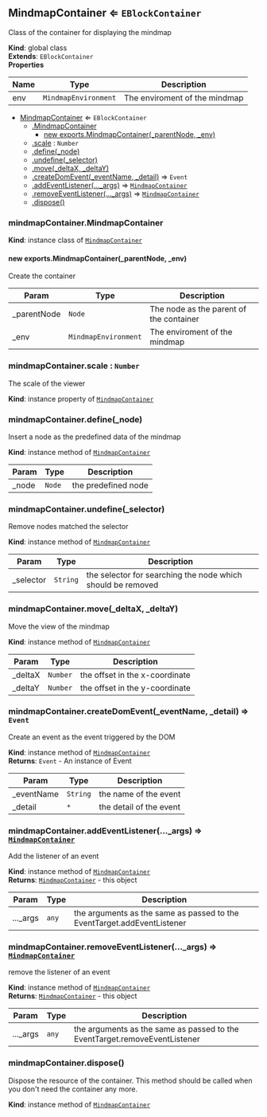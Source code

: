 <a name="MindmapContainer"></a>

## MindmapContainer ⇐ <code>EBlockContainer</code>
Class of the container for displaying the mindmap

**Kind**: global class  
**Extends**: <code>EBlockContainer</code>  
**Properties**

| Name | Type | Description |
| --- | --- | --- |
| env | <code>MindmapEnvironment</code> | The enviroment of the mindmap |


* [MindmapContainer](#MindmapContainer) ⇐ <code>EBlockContainer</code>
    * [.MindmapContainer](#MindmapContainer+MindmapContainer)
        * [new exports.MindmapContainer(_parentNode, _env)](#new_MindmapContainer+MindmapContainer_new)
    * [.scale](#MindmapContainer+scale) : <code>Number</code>
    * [.define(_node)](#MindmapContainer+define)
    * [.undefine(_selector)](#MindmapContainer+undefine)
    * [.move(_deltaX, _deltaY)](#MindmapContainer+move)
    * [.createDomEvent(_eventName, _detail)](#MindmapContainer+createDomEvent) ⇒ <code>Event</code>
    * [.addEventListener(..._args)](#MindmapContainer+addEventListener) ⇒ [<code>MindmapContainer</code>](#MindmapContainer)
    * [.removeEventListener(..._args)](#MindmapContainer+removeEventListener) ⇒ [<code>MindmapContainer</code>](#MindmapContainer)
    * [.dispose()](#MindmapContainer+dispose)

<a name="MindmapContainer+MindmapContainer"></a>

### mindmapContainer.MindmapContainer
**Kind**: instance class of [<code>MindmapContainer</code>](#MindmapContainer)  
<a name="new_MindmapContainer+MindmapContainer_new"></a>

#### new exports.MindmapContainer(_parentNode, _env)
Create the container


| Param | Type | Description |
| --- | --- | --- |
| _parentNode | <code>Node</code> | The node as the parent of the container |
| _env | <code>MindmapEnvironment</code> | The enviroment of the mindmap |

<a name="MindmapContainer+scale"></a>

### mindmapContainer.scale : <code>Number</code>
The scale of the viewer

**Kind**: instance property of [<code>MindmapContainer</code>](#MindmapContainer)  
<a name="MindmapContainer+define"></a>

### mindmapContainer.define(_node)
Insert a node as the predefined data of the mindmap

**Kind**: instance method of [<code>MindmapContainer</code>](#MindmapContainer)  

| Param | Type | Description |
| --- | --- | --- |
| _node | <code>Node</code> | the predefined node |

<a name="MindmapContainer+undefine"></a>

### mindmapContainer.undefine(_selector)
Remove nodes matched the selector

**Kind**: instance method of [<code>MindmapContainer</code>](#MindmapContainer)  

| Param | Type | Description |
| --- | --- | --- |
| _selector | <code>String</code> | the selector for searching the node which should be removed |

<a name="MindmapContainer+move"></a>

### mindmapContainer.move(_deltaX, _deltaY)
Move the view of the mindmap

**Kind**: instance method of [<code>MindmapContainer</code>](#MindmapContainer)  

| Param | Type | Description |
| --- | --- | --- |
| _deltaX | <code>Number</code> | the offset in the x-coordinate |
| _deltaY | <code>Number</code> | the offset in the y-coordinate |

<a name="MindmapContainer+createDomEvent"></a>

### mindmapContainer.createDomEvent(_eventName, _detail) ⇒ <code>Event</code>
Create an event as the event triggered by the DOM

**Kind**: instance method of [<code>MindmapContainer</code>](#MindmapContainer)  
**Returns**: <code>Event</code> - An instance of Event  

| Param | Type | Description |
| --- | --- | --- |
| _eventName | <code>String</code> | the name of the event |
| _detail | <code>\*</code> | the detail of the event |

<a name="MindmapContainer+addEventListener"></a>

### mindmapContainer.addEventListener(..._args) ⇒ [<code>MindmapContainer</code>](#MindmapContainer)
Add the listener of an event

**Kind**: instance method of [<code>MindmapContainer</code>](#MindmapContainer)  
**Returns**: [<code>MindmapContainer</code>](#MindmapContainer) - this object  

| Param | Type | Description |
| --- | --- | --- |
| ..._args | <code>any</code> | the arguments as the same as passed to the EventTarget.addEventListener |

<a name="MindmapContainer+removeEventListener"></a>

### mindmapContainer.removeEventListener(..._args) ⇒ [<code>MindmapContainer</code>](#MindmapContainer)
remove the listener of an event

**Kind**: instance method of [<code>MindmapContainer</code>](#MindmapContainer)  
**Returns**: [<code>MindmapContainer</code>](#MindmapContainer) - this object  

| Param | Type | Description |
| --- | --- | --- |
| ..._args | <code>any</code> | the arguments as the same as passed to the EventTarget.removeEventListener |

<a name="MindmapContainer+dispose"></a>

### mindmapContainer.dispose()
Dispose the resource of the container. This method should be called when you don't need the container any more.

**Kind**: instance method of [<code>MindmapContainer</code>](#MindmapContainer)